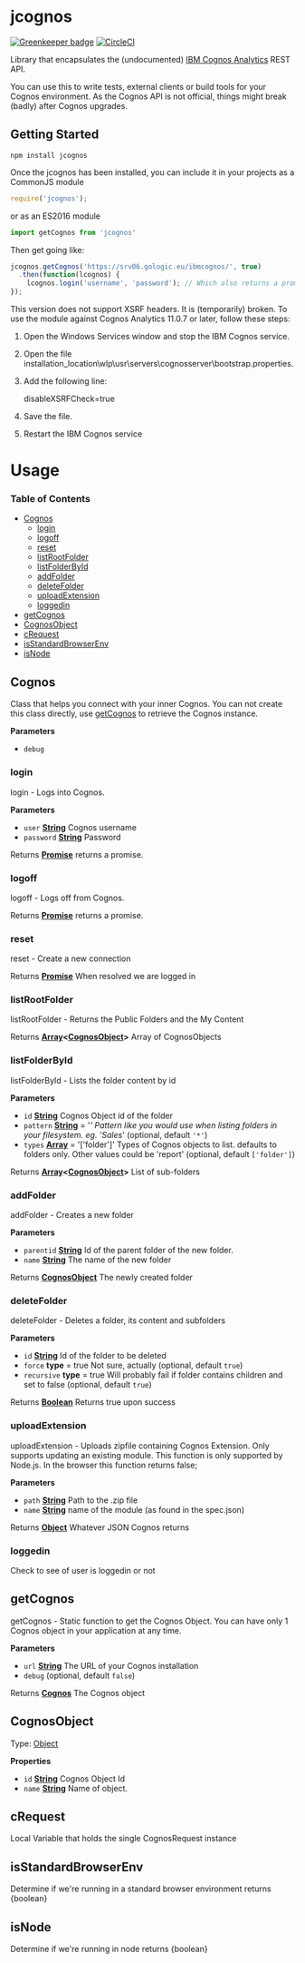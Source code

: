 # jcognos

[![Greenkeeper badge](https://badges.greenkeeper.io/CognosExt/jcognos.svg)](https://greenkeeper.io/)
[![CircleCI](https://circleci.com/gh/CognosExt/jcognos.svg?style=svg)](https://circleci.com/gh/CognosExt/jcognos)

Library that encapsulates the (undocumented) [IBM Cognos Analytics](https://www.ibm.com/products/cognos-analytics) REST API.

You can use this to write tests, external clients or build tools for your Cognos environment. As the Cognos API is not official, things might break (badly) after Cognos upgrades.

## Getting Started

```shell
npm install jcognos
```

Once the jcognos has been installed, you can include it in your projects as a CommonJS module

```javascript
require('jcognos');
```

or as an ES2016 module

```javascript
import getCognos from 'jcognos'
```

Then get going like:

```javascript
jcognos.getCognos('https://srv06.gologic.eu/ibmcognos/', true)
  .then(function(lcognos) {
    lcognos.login('username', 'password'); // Which also returns a promise
});
```

This version does not support XSRF headers. It is (temporarily) broken. To use the
module against Cognos Analytics 11.0.7 or later, follow these steps:

1.  Open the Windows Services window and stop the IBM Cognos service.
2.  Open the file installation_location\\wlp\\usr\\servers\\cognosserver\\bootstrap.properties.
3.  Add the following line:

    disableXSRFCheck=true

4.  Save the file.
5.  Restart the IBM Cognos service

# Usage

<!-- Generated by documentation.js. Update this documentation by updating the source code. -->

### Table of Contents

-   [Cognos](#cognos)
    -   [login](#login)
    -   [logoff](#logoff)
    -   [reset](#reset)
    -   [listRootFolder](#listrootfolder)
    -   [listFolderById](#listfolderbyid)
    -   [addFolder](#addfolder)
    -   [deleteFolder](#deletefolder)
    -   [uploadExtension](#uploadextension)
    -   [loggedin](#loggedin)
-   [getCognos](#getcognos)
-   [CognosObject](#cognosobject)
-   [cRequest](#crequest)
-   [isStandardBrowserEnv](#isstandardbrowserenv)
-   [isNode](#isnode)

## Cognos

Class that helps you connect with your inner Cognos. You can not create this class directly, use [getCognos](#getcognos) to
retrieve the Cognos instance.

**Parameters**

-   `debug`  

### login

login - Logs into Cognos.

**Parameters**

-   `user` **[String](https://developer.mozilla.org/docs/Web/JavaScript/Reference/Global_Objects/String)** Cognos username
-   `password` **[String](https://developer.mozilla.org/docs/Web/JavaScript/Reference/Global_Objects/String)** Password

Returns **[Promise](https://developer.mozilla.org/docs/Web/JavaScript/Reference/Global_Objects/Promise)** returns a promise.

### logoff

logoff - Logs off from Cognos.

Returns **[Promise](https://developer.mozilla.org/docs/Web/JavaScript/Reference/Global_Objects/Promise)** returns a promise.

### reset

reset - Create a new connection

Returns **[Promise](https://developer.mozilla.org/docs/Web/JavaScript/Reference/Global_Objects/Promise)** When resolved we are logged in

### listRootFolder

listRootFolder - Returns the Public Folders and the My Content

Returns **[Array](https://developer.mozilla.org/docs/Web/JavaScript/Reference/Global_Objects/Array)&lt;[CognosObject](#cognosobject)>** Array of CognosObjects

### listFolderById

listFolderById - Lists the folder content by id

**Parameters**

-   `id` **[String](https://developer.mozilla.org/docs/Web/JavaScript/Reference/Global_Objects/String)** Cognos Object id of the folder
-   `pattern` **[String](https://developer.mozilla.org/docs/Web/JavaScript/Reference/Global_Objects/String)** = '_' Pattern like you would use when listing folders in your filesystem. eg. 'Sales_' (optional, default `'*'`)
-   `types` **[Array](https://developer.mozilla.org/docs/Web/JavaScript/Reference/Global_Objects/Array)** = '['folder']' Types of Cognos objects to list. defaults to folders only. Other values could be 'report' (optional, default `['folder']`)

Returns **[Array](https://developer.mozilla.org/docs/Web/JavaScript/Reference/Global_Objects/Array)&lt;[CognosObject](#cognosobject)>** List of sub-folders

### addFolder

addFolder - Creates a new folder

**Parameters**

-   `parentid` **[String](https://developer.mozilla.org/docs/Web/JavaScript/Reference/Global_Objects/String)** Id of the parent folder of the new folder.
-   `name` **[String](https://developer.mozilla.org/docs/Web/JavaScript/Reference/Global_Objects/String)** The name of the new folder

Returns **[CognosObject](#cognosobject)** The newly created folder

### deleteFolder

deleteFolder - Deletes a folder, its content and subfolders

**Parameters**

-   `id` **[String](https://developer.mozilla.org/docs/Web/JavaScript/Reference/Global_Objects/String)** Id of the folder to be deleted
-   `force` **type** = true     Not sure, actually (optional, default `true`)
-   `recursive` **type** = true Will probably fail if folder contains children and set to false (optional, default `true`)

Returns **[Boolean](https://developer.mozilla.org/docs/Web/JavaScript/Reference/Global_Objects/Boolean)** Returns true upon success

### uploadExtension

uploadExtension - Uploads zipfile containing Cognos Extension. Only supports updating an existing module.
This function is only supported by Node.js. In the browser this function returns false;

**Parameters**

-   `path` **[String](https://developer.mozilla.org/docs/Web/JavaScript/Reference/Global_Objects/String)** Path to the .zip file
-   `name` **[String](https://developer.mozilla.org/docs/Web/JavaScript/Reference/Global_Objects/String)** name of the module (as found in the spec.json)

Returns **[Object](https://developer.mozilla.org/docs/Web/JavaScript/Reference/Global_Objects/Object)** Whatever JSON Cognos returns

### loggedin

Check to see of user is loggedin or not

## getCognos

getCognos - Static function to get the Cognos Object. You can have only 1 Cognos object in your application
at any time.

**Parameters**

-   `url` **[String](https://developer.mozilla.org/docs/Web/JavaScript/Reference/Global_Objects/String)** The URL of your Cognos installation
-   `debug`   (optional, default `false`)

Returns **[Cognos](#cognos)** The Cognos object

## CognosObject

Type: [Object](https://developer.mozilla.org/docs/Web/JavaScript/Reference/Global_Objects/Object)

**Properties**

-   `id` **[String](https://developer.mozilla.org/docs/Web/JavaScript/Reference/Global_Objects/String)** Cognos Object Id
-   `name` **[String](https://developer.mozilla.org/docs/Web/JavaScript/Reference/Global_Objects/String)** Name of object.

## cRequest

Local Variable that holds the single CognosRequest instance

## isStandardBrowserEnv

Determine if we're running in a standard browser environment
returns {boolean}

## isNode

Determine if we're running in node
returns {boolean}
